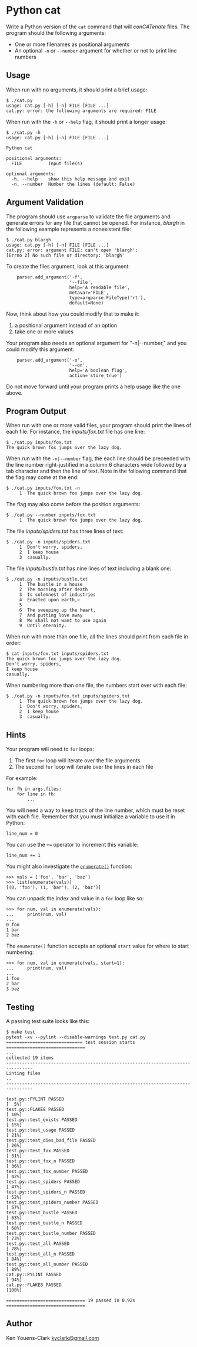 # Python cat

Write a Python version of the `cat` command that will _conCATenate_ files.
The program should the following arguments:

* One or more filenames as positional arguments
* An optional `-n` or `--number` argument for whether or not to print line numbers

## Usage

When run with no arguments, it should print a brief usage:

```
$ ./cat.py
usage: cat.py [-h] [-n] FILE [FILE ...]
cat.py: error: the following arguments are required: FILE
```

When run with the `-h` or `--help` flag, it should print a longer usage:

```
$ ./cat.py -h
usage: cat.py [-h] [-n] FILE [FILE ...]

Python cat

positional arguments:
  FILE          Input file(s)

optional arguments:
  -h, --help    show this help message and exit
  -n, --number  Number the lines (default: False)
```

## Argument Validation

The program should use `argparse` to validate the file arguments and generate errors for any file that cannot be opened.
For instance, _blargh_ in the following example represents a nonexistent file:

```
$ ./cat.py blargh
usage: cat.py [-h] [-n] FILE [FILE ...]
cat.py: error: argument FILE: can't open 'blargh': 
[Errno 2] No such file or directory: 'blargh'
```

To create the files argument, look at this argument:

```
    parser.add_argument('-f',
                        '--file',
                        help='A readable file',
                        metavar='FILE',
                        type=argparse.FileType('rt'),
                        default=None)
```

Now, think about how you could modify that to make it:

1. a positional argument instead of an option
2. take one or more values

Your program also needs an optional argument for "-n|--number," and you could modify this argument:

```
    parser.add_argument('-o',
                        '--on',
                        help='A boolean flag',
                        action='store_true')
```

Do not move forward until your program prints a help usage like the one above.

## Program Output

When run with one or more valid files, your program should print the lines of each file.
For instance, the _inputs/fox.txt_ file has one line:

```
$ ./cat.py inputs/fox.txt
The quick brown fox jumps over the lazy dog.
```

When run with the `-n|--number` flag, the each line should be preceeded with the line number right-justified in a column 6 characters wide followed by a tab character and then the line of text.
Note in the following command that the flag may come at the end:

```
$ ./cat.py inputs/fox.txt -n
     1	The quick brown fox jumps over the lazy dog.
```

The flag may also come before the position arguments:

```
$ ./cat.py --number inputs/fox.txt
     1	The quick brown fox jumps over the lazy dog.
```

The file _inputs/spiders.txt_ has three lines of text:

```
$ ./cat.py -n inputs/spiders.txt
     1	Don't worry, spiders,
     2	I keep house
     3	casually.
```

The file _inputs/bustle.txt_ has nine lines of text including a blank one:

```
$ ./cat.py -n inputs/bustle.txt
     1	The bustle in a house
     2	The morning after death
     3	Is solemnest of industries
     4	Enacted upon earth,—
     5
     6	The sweeping up the heart,
     7	And putting love away
     8	We shall not want to use again
     9	Until eternity.
```

When run with more than one file, all the lines should print from each file in order:

```
$ cat inputs/fox.txt inputs/spiders.txt
The quick brown fox jumps over the lazy dog.
Don't worry, spiders,
I keep house
casually.
```

When numbering more than one file, the numbers start over with each file:

```
$ ./cat.py -n inputs/fox.txt inputs/spiders.txt
     1	The quick brown fox jumps over the lazy dog.
     1	Don't worry, spiders,
     2	I keep house
     3	casually.
```

## Hints

Your program will need to `for` loops:

1. The first `for` loop will iterate over the file arguments
2. The second `for` loop will iterate over the lines in each file

For example:

```
for fh in args.files:
    for line in fh:
        ...
```

You will need a way to keep track of the line number, which must be reset with each file.
Remember that you must initialize a variable to use it in Python:

```
line_num = 0
```

You can use the `+=` operator to increment this variable:

```
line_num += 1
```

You might also investigate the [`enumerate()`](https://docs.python.org/3/library/functions.html#enumerate) function:

```
>>> vals = ['foo', 'bar', 'baz']
>>> list(enumerate(vals))
[(0, 'foo'), (1, 'bar'), (2, 'baz')]
```

You can unpack the index and value in a `for` loop like so:

```
>>> for num, val in enumerate(vals):
...     print(num, val)
...
0 foo
1 bar
2 baz
```

The `enumerate()` function accepts an optional `start` value for where to start numbering:

```
>>> for num, val in enumerate(vals, start=1):
...     print(num, val)
...
1 foo
2 bar
3 baz
```

## Testing

A passing test suite looks like this:

```
$ make test
pytest -xv --pylint --disable-warnings test.py cat.py
============================= test session starts ==============================
...
collected 19 items
--------------------------------------------------------------------------------
Linting files
..
--------------------------------------------------------------------------------

test.py::PYLINT PASSED                                                   [  5%]
test.py::FLAKE8 PASSED                                                   [ 10%]
test.py::test_exists PASSED                                              [ 15%]
test.py::test_usage PASSED                                               [ 21%]
test.py::test_dies_bad_file PASSED                                       [ 26%]
test.py::test_fox PASSED                                                 [ 31%]
test.py::test_fox_n PASSED                                               [ 36%]
test.py::test_fox_number PASSED                                          [ 42%]
test.py::test_spiders PASSED                                             [ 47%]
test.py::test_spiders_n PASSED                                           [ 52%]
test.py::test_spiders_number PASSED                                      [ 57%]
test.py::test_bustle PASSED                                              [ 63%]
test.py::test_bustle_n PASSED                                            [ 68%]
test.py::test_bustle_number PASSED                                       [ 73%]
test.py::test_all PASSED                                                 [ 78%]
test.py::test_all_n PASSED                                               [ 84%]
test.py::test_all_number PASSED                                          [ 89%]
cat.py::PYLINT PASSED                                                    [ 94%]
cat.py::FLAKE8 PASSED                                                    [100%]

============================== 19 passed in 0.92s ==============================
```

## Author

Ken Youens-Clark <kyclark@gmail.com>

